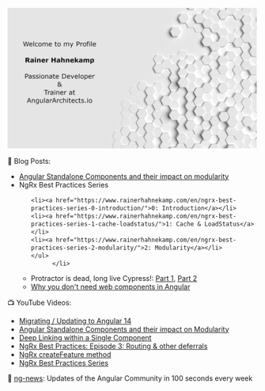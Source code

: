 ![Rainer Hahnekamp](https://github.com/rainerhahnekamp/rainerhahnekamp/blob/3eb6b36ce4339dade8915e6c28ecf721114edb71/GitHub.jpg)

<div style="display: flex; justify-content: space-evenly">
    <div>
      <div>
  📕 Blog Posts:
        <ul>
          <li><a href="https://www.rainerhahnekamp.com/en/angular-standalone-components-and-their-impact-on-modularity/">Angular Standalone Components and their impact on modularity</a></li>
  <li>NgRx Best Practices Series
    <ul>
          
    <li><a href="https://www.rainerhahnekamp.com/en/ngrx-best-practices-series-0-introduction/">0: Introduction</a></li>
    <li><a href="https://www.rainerhahnekamp.com/en/ngrx-best-practices-series-1-cache-loadstatus/">1: Cache & LoadStatus</a></li>
    <li><a href="https://www.rainerhahnekamp.com/en/ngrx-best-practices-series-2-modularity/">2: Modularity</a></li>
    </ul>
          </li>
  <li>Protractor is dead, long live Cypress!: <a href="https://www.rainerhahnekamp.com/en/angular-e2e-testing-protractor-is-dead-long-live-cypress/">Part 1</a>, <a href="https://www.rainerhahnekamp.com/en/angular-e2e-testing-protractor-is-dead-long-live-cypress-part-2/">Part 2</a></li>
          <li><a href="https://www.rainerhahnekamp.com/en/why-you-dont-need-web-components/">Why you don't need web components in Angular</a>
        </ul>
    </div>
      <div>
  📺 YouTube Videos:
        <ul>
          <li><a href="https://youtu.be/g836yoZ2y6o">Migrating / Updating to Angular 14</a></li>
          <li><a href="https://youtu.be/rproG1_TCek">Angular Standalone Components and their impact on Modularity</a></li>
          <li><a href="https://youtu.be/01NK1uHXXcE">Deep Linking within a Single Component</a></li>
          <li><a href="https://youtu.be/IpC-s8tGALo">NgRx Best Practices: Episode 3: Routing &amp; other deferrals</a></li>
          <li><a href="https://youtu.be/lj7YLi4abOQ">NgRx createFeature method</a></li>
          <li><a href="https://youtu.be/yYiO-kjmLAc">NgRx Best Practices Series</a></li>
          </ul>
        </div>
      <div>
        📣 <a href="https://www.youtube.com/channel/UCpNgAFB5-_3WSHD_olBv7nw">ng-news</a>: Updates of the Angular Community in 100 seconds every week
      </div>
    </div>
</div>
   
 
